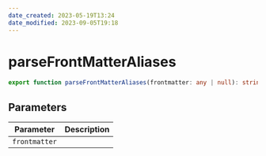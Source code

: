 ```yaml
---
date_created: 2023-05-19T13:24
date_modified: 2023-09-05T19:18
---
```

# parseFrontMatterAliases

```ts
export function parseFrontMatterAliases(frontmatter: any | null): string[] | null;
```

## Parameters

| Parameter | Description |
|-----------|-------------|
| `frontmatter` | |
